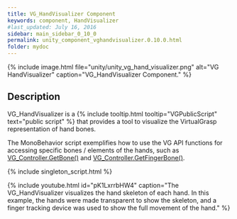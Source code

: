 ```yaml
---
title: VG_HandVisualizer Component
keywords: component, HandVisualizer
#last_updated: July 16, 2016
sidebar: main_sidebar_0_10_0
permalink: unity_component_vghandvisualizer.0.10.0.html
folder: mydoc
---
```


{% include image.html file="unity/unity_vg_hand_visualizer.png" alt="VG HandVisualizer" caption="VG_HandVisualizer Component." %}

## Description

VG_HandVisualizer is a {% include tooltip.html tooltip="VGPublicScript" text="public script" %} that provides a tool to visualize the VirtualGrasp representation of hand bones. 

The MonoBehavior script exemplifies how to use the VG API functions for accessing specific bones / elements of the hands, such as [VG_Controller.GetBone()](virtualgrasp_unityapi.0.10.0.html#getbone) and [VG_Controller.GetFingerBone()](virtualgrasp_unityapi.0.10.0.html#getfingerbone).

{% include singleton_script.html %}

{% include youtube.html id="pK1LxrrbHW4" caption="The VG_HandVisualizer visualizes the hand skeleton of each hand. In this example, the hands were made transparent to show the skeleton, and a finger tracking device was used to show the full movement of the hand." %}
